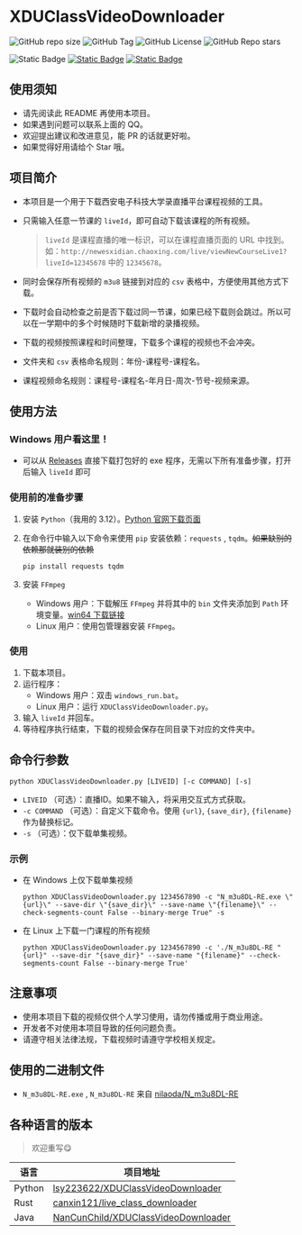 # XDUClassVideoDownloader

![GitHub repo size](https://img.shields.io/github/repo-size/lsy223622/XDUClassVideoDownloader)
![GitHub Tag](https://img.shields.io/github/v/tag/lsy223622/XDUClassVideoDownloader)
![GitHub License](https://img.shields.io/github/license/lsy223622/XDUClassVideoDownloader)
![GitHub Repo stars](https://img.shields.io/github/stars/lsy223622/XDUClassVideoDownloader)

![Static Badge](https://img.shields.io/badge/QQ-2413282135-white?logo=tencentqq&logoColor=white&labelColor=blue)
[![Static Badge](https://img.shields.io/badge/HOME-lsy223622.com-white?labelColor=396aa9)](https://lsy223622.com)
[![Static Badge](https://img.shields.io/badge/BLOG-blog.lsy223622.com-white?labelColor=a6c4c2)](https://blog.lsy223622.com)

## 使用须知

- 请先阅读此 README 再使用本项目。
- 如果遇到问题可以联系上面的 QQ。
- 欢迎提出建议和改进意见，能 PR 的话就更好啦。
- 如果觉得好用请给个 Star 哦。

## 项目简介

- 本项目是一个用于下载西安电子科技大学录直播平台课程视频的工具。
- 只需输入任意一节课的 `liveId`，即可自动下载该课程的所有视频。

   > `liveId` 是课程直播的唯一标识，可以在课程直播页面的 URL 中找到。如：`http://newesxidian.chaoxing.com/live/viewNewCourseLive1?liveId=12345678` 中的 `12345678`。

- 同时会保存所有视频的 `m3u8` 链接到对应的 `csv` 表格中，方便使用其他方式下载。
- 下载时会自动检查之前是否下载过同一节课，如果已经下载则会跳过。所以可以在一学期中的多个时候随时下载新增的录播视频。
- 下载的视频按照课程和时间整理，下载多个课程的视频也不会冲突。
- 文件夹和 `csv` 表格命名规则：年份-课程号-课程名。
- 课程视频命名规则：课程号-课程名-年月日-周次-节号-视频来源。

## 使用方法

### **Windows 用户看这里！**

- 可以从 [Releases](https://github.com/lsy223622/XDUClassVideoDownloader/releases) 直接下载打包好的 exe 程序，无需以下所有准备步骤，打开后输入 `liveId` 即可

### 使用前的准备步骤

1. 安装 `Python`（我用的 3.12）。[Python 官网下载页面](https://www.python.org/downloads/)
2. 在命令行中输入以下命令来使用 `pip` 安装依赖：`requests` , `tqdm`。~~如果缺别的依赖那就装别的依赖~~

   ```shell
   pip install requests tqdm
   ```

3. 安装 `FFmpeg`
   - Windows 用户：下载解压 `FFmpeg` 并将其中的 `bin` 文件夹添加到 `Path` 环境变量。[win64 下载链接](https://github.com/BtbN/FFmpeg-Builds/releases/download/latest/ffmpeg-master-latest-win64-gpl-shared.zip)
   - Linux 用户：使用包管理器安装 `FFmpeg`。

### 使用

1. 下载本项目。
2. 运行程序：
   - Windows 用户：双击 `windows_run.bat`。
   - Linux 用户：运行 `XDUClassVideoDownloader.py`。
3. 输入 `liveId` 并回车。
4. 等待程序执行结束，下载的视频会保存在同目录下对应的文件夹中。

## 命令行参数

```shell
python XDUClassVideoDownloader.py [LIVEID] [-c COMMAND] [-s]
```

- `LIVEID` （可选）：直播ID。如果不输入，将采用交互式方式获取。
- `-c COMMAND` （可选）：自定义下载命令。使用 `{url}`, `{save_dir}`, `{filename}` 作为替换标记。
- `-s` （可选）：仅下载单集视频。

### 示例

- 在 Windows 上仅下载单集视频

   ```shell
   python XDUClassVideoDownloader.py 1234567890 -c "N_m3u8DL-RE.exe \"{url}\" --save-dir \"{save_dir}\" --save-name \"{filename}\" --check-segments-count False --binary-merge True" -s
   ```

- 在 Linux 上下载一门课程的所有视频

   ```shell
   python XDUClassVideoDownloader.py 1234567890 -c './N_m3u8DL-RE "{url}" --save-dir "{save_dir}" --save-name "{filename}" --check-segments-count False --binary-merge True'
   ```

## 注意事项

- 使用本项目下载的视频仅供个人学习使用，请勿传播或用于商业用途。
- 开发者不对使用本项目导致的任何问题负责。
- 请遵守相关法律法规，下载视频时请遵守学校相关规定。

## 使用的二进制文件

- `N_m3u8DL-RE.exe` , `N_m3u8DL-RE` 来自 [nilaoda/N_m3u8DL-RE](https://github.com/nilaoda/N_m3u8DL-RE)

## 各种语言的版本

> 欢迎重写😋

| 语言 | 项目地址 |
| --- | --- |
| Python | [lsy223622/XDUClassVideoDownloader](https://github.com/lsy223622/XDUClassVideoDownloader) |
| Rust | [canxin121/live_class_downloader](https://github.com/canxin121/live_class_downloader) |
| Java | [NanCunChild/XDUClassVideoDownloader](https://github.com/NanCunChild/XDUClassVideoDownloader/tree/java-version) |
